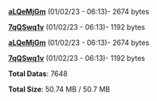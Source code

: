 [**aLQeMjGm**](/data/aLQeMjGm.txt) (01/02/23 - 06:13)- 2674 bytes

[**7qQSwq1v**](/data/7qQSwq1v.txt) (01/02/23 - 06:13)- 1192 bytes

[**aLQeMjGm**](/data/aLQeMjGm.txt) (01/02/23 - 06:13)- 2674 bytes

[**7qQSwq1v**](/data/7qQSwq1v.txt) (01/02/23 - 06:13)- 1192 bytes

**Total Datas**: 7648

**Total Size**: 50.74 MB / 50.7 MB